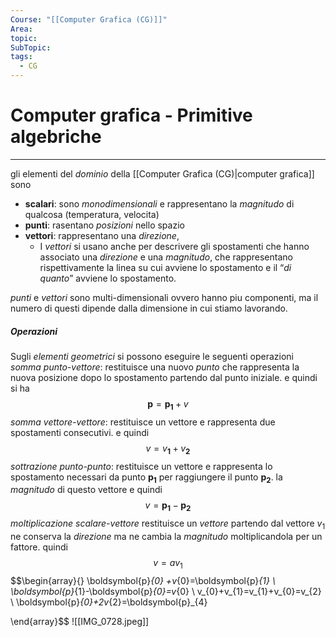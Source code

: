 ```yaml
---
Course: "[[Computer Grafica (CG)]]"
Area: 
topic: 
SubTopic: 
tags:
  - CG
---
```


# Computer grafica - Primitive algebriche
---
gli elementi del _dominio_ della [[Computer Grafica (CG)|computer grafica]] sono
- __scalari__: sono _monodimensionali_ e rappresentano la _magnitudo_ di qualcosa (temperatura, velocita)
- __punti__: rasentano _posizioni_ nello spazio 
- __vettori__: rappresentano una _direzione_,
	- I _vettori_ si usano anche per descrivere gli spostamenti  che hanno associato una _direzione_ e una _magnitudo_, che rappresentano rispettivamente la linea su cui avviene lo spostamento e il “_di quanto_” avviene lo spostamento.

_punti_ e _vettori_ sono multi-dimensionali ovvero hanno piu componenti, ma il numero di questi dipende dalla dimensione in cui stiamo lavorando.

##### Operazioni
Sugli _elementi geometrici_ si  possono eseguire le seguenti operazioni
_somma punto-vettore_: restituisce una nuovo _punto_ che rappresenta la nuova posizione dopo lo spostamento partendo dal punto iniziale. e quindi si ha $$\boldsymbol{p}=\boldsymbol{p_{1}}+\boldsymbol{\mathit{v}} $$
_somma vettore-vettore_: restituisce un vettore e rappresenta due spostamenti consecutivi. e quindi $$\boldsymbol{\mathit{v}}=\boldsymbol{\mathit{v}_{1}}+\boldsymbol{\mathit{v}_{2}}$$
_sottrazione punto-punto_:  restituisce un vettore e rappresenta lo spostamento necessari da punto $\boldsymbol{p_1}$ per raggiungere il punto $\boldsymbol{p_2}$. la _magnitudo_ di questo vettore e quindi $$\boldsymbol{\mathit{v}}=\boldsymbol{p_{1}}- \boldsymbol{p_{2}}$$
_moltiplicazione scalare-vettore_ restituisce un _vettore_ partendo dal vettore $v_{1}$ ne conserva la _direzione_ ma ne cambia la _magnitudo_ moltiplicandola per un fattore. quindi $$\boldsymbol{\mathit{v}}=a\boldsymbol{\mathit{v}}_{1}$$
$$\begin{array}{}
\boldsymbol{p}_{0} +v_{0}=\boldsymbol{p}_{1} \\
\boldsymbol{p}_{1}-\boldsymbol{p}_{0}=v_{0} \\
v_{0}+v_{1}=v_{1}+v_{0}=v_{2} \\ \boldsymbol{p}_{0}+2v_{2}=\boldsymbol{p}_{4}

\end{array}$$
![[IMG_0728.jpeg]]
